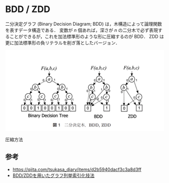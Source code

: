 # BDD / ZDD

二分決定グラフ (Binary Decision Diagram; BDD) は，木構造によって論理関数を表すデータ構造である．
変数が $n$ 個あれば，深さが $n$ の二分木で必ず表現することができるが，これを加法標準形のような形に圧縮するのが BDD．
ZDD は更に加法標準形の負リテラルを削ぎ落としたバージョン．

![BDDZDD](./img/bdd_zdd.png)

圧縮方法

## 参考

* https://qiita.com/tsukasa_diary/items/d2b5940dacf3c3a8d3ff
* [BDD/ZDDを用いたグラフ列挙索引化技法](https://ci.nii.ac.jp/naid/110009625944)
